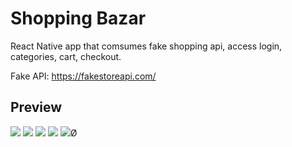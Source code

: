 # Shopping Bazar

React Native app that comsumes fake shopping api, access login, categories, cart, checkout.

Fake API: https://fakestoreapi.com/

## Preview

![](previews/preview_login.png)
![](previews/preview_home.png)
![](previews/preview_home_2.png)
![](previews/preview_details.png)
![](previews/preview_cart.png)Ø
